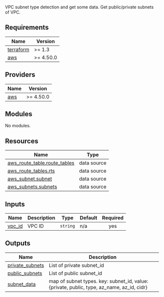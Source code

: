 VPC subnet type detection and get some data. Get public/private subnets of VPC.

## Requirements

| Name | Version |
|------|---------|
| <a name="requirement_terraform"></a> [terraform](#requirement\_terraform) | >= 1.3 |
| <a name="requirement_aws"></a> [aws](#requirement\_aws) | >= 4.50.0 |

## Providers

| Name | Version |
|------|---------|
| <a name="provider_aws"></a> [aws](#provider\_aws) | >= 4.50.0 |

## Modules

No modules.

## Resources

| Name | Type |
|------|------|
| [aws_route_table.route_tables](https://registry.terraform.io/providers/hashicorp/aws/latest/docs/data-sources/route_table) | data source |
| [aws_route_tables.rts](https://registry.terraform.io/providers/hashicorp/aws/latest/docs/data-sources/route_tables) | data source |
| [aws_subnet.subnet](https://registry.terraform.io/providers/hashicorp/aws/latest/docs/data-sources/subnet) | data source |
| [aws_subnets.subnets](https://registry.terraform.io/providers/hashicorp/aws/latest/docs/data-sources/subnets) | data source |

## Inputs

| Name | Description | Type | Default | Required |
|------|-------------|------|---------|:--------:|
| <a name="input_vpc_id"></a> [vpc\_id](#input\_vpc\_id) | VPC ID | `string` | n/a | yes |

## Outputs

| Name | Description |
|------|-------------|
| <a name="output_private_subnets"></a> [private\_subnets](#output\_private\_subnets) | List of private subnet\_id |
| <a name="output_public_subnets"></a> [public\_subnets](#output\_public\_subnets) | List of public subnet\_id |
| <a name="output_subnet_data"></a> [subnet\_data](#output\_subnet\_data) | map of subnet types. key: subnet\_id, value: {private, public, type, az\_name, az\_id, cidr} |
